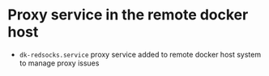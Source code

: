# Proxy service in the remote docker host

- ```dk-redsocks.service``` proxy service added to remote docker host system to manage proxy issues
